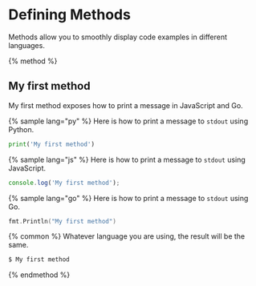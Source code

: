 # Defining Methods

Methods allow you to smoothly display code examples in different languages.

{% method %}
## My first method

My first method exposes how to print a message in JavaScript and Go.

{% sample lang="py" %}
Here is how to print a message to `stdout` using Python.

```py
print('My first method')
```



{% sample lang="js" %}
Here is how to print a message to `stdout` using JavaScript.

```js
console.log('My first method');
```

{% sample lang="go" %}
Here is how to print a message to `stdout` using Go.

```go
fmt.Println("My first method")
```

{% common %}
Whatever language you are using, the result will be the same.

```bash
$ My first method
```
{% endmethod %}
